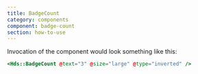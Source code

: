 ```yaml
---
title: BadgeCount
category: components
component: badge-count
section: how-to-use
---
```


Invocation of the component would look something like this:

```handlebars
<Hds::BadgeCount @text="3" @size="large" @type="inverted" />
```